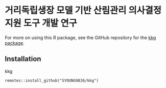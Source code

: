 # 거리독립생장 모델 기반 산림관리 의사결정 지원 도구 개발 연구

For more on using this R package, see the GitHub repository for the [kkg package](https://github.com/SYOUNG9836/kkg). 

 
## Installation
kkg
```
remotes::install_github("SYOUNG9836/kkg")

```



